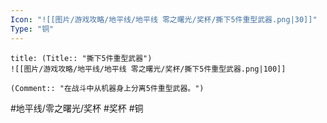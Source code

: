 ```yaml
---
Icon: "![[图片/游戏攻略/地平线/地平线 零之曙光/奖杯/撕下5件重型武器.png|30]]"
Type: "铜"
---
```

```ad-common-bronze-trophy
title: (Title:: "撕下5件重型武器")
![[图片/游戏攻略/地平线/地平线 零之曙光/奖杯/撕下5件重型武器.png|100]]

(Comment:: "在战斗中从机器身上分离5件重型武器。")
```

#地平线/零之曙光/奖杯 #奖杯 #铜
